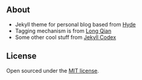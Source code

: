 ## About

- Jekyll theme for personal blog based from [Hyde](https://hyde.getpoole.com)
- Tagging mechanism is from [Long Qian](https://github.com/qian256/qian256.github.io)
- Some other cool stuff from [Jekyll Codex](https://jekyllcodex.org)

## License

Open sourced under the [MIT license](LICENSE.md).
